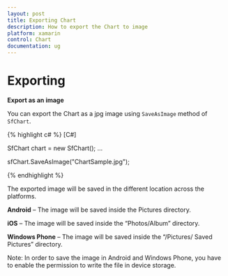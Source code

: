 ```yaml
---
layout: post
title: Exporting Chart
description: How to export the Chart to image
platform: xamarin
control: Chart
documentation: ug
---
```


# Exporting

**Export as an image**

You can export the Chart as a jpg image using `SaveAsImage` method of `SfChart`.

{% highlight c# %}
[C#]

SfChart chart = new SfChart();
...

sfChart.SaveAsImage("ChartSample.jpg");

{% endhighlight %}

The exported image will be saved in the different location across the platforms.

**Android** – The image will be saved inside the Pictures directory.

**iOS** – The image will be saved inside the “Photos/Album” directory.

**Windows Phone** – The image will be saved inside the “/Pictures/ Saved Pictures” directory.

Note: In order to save the image in Android and Windows Phone, you have to enable the permission to write the file in device storage.

